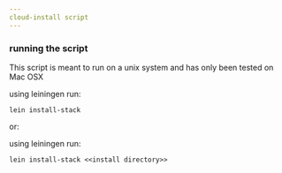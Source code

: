 ```yaml
---
cloud-install script
---
```


### running the script
This script is meant to run on a unix system and has only been tested on Mac OSX

using leiningen run:
```
lein install-stack
```

or:

using leiningen run:
```
lein install-stack <<install directory>>
```